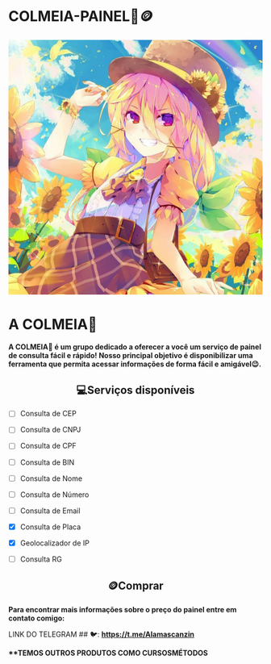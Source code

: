 #   COLMEIA-PAINEL🌻🪙

![Descrição da Imagem](6d0f30ed15f74a62ed7bad5b50a8c59a.jpg)

<h1><b>A COLMEIA🌻</b></h1>

<p><b>A COLMEIA🌻 é um grupo dedicado a oferecer a você um serviço de painel de consulta fácil e rápido! Nosso principal objetivo é disponibilizar uma ferramenta que permita acessar informações de forma fácil e amigável😉.</b></p>

<h2 align="center">💻Serviços disponíveis</h2>

- [ ] Consulta de CEP

- [ ] Consulta de CNPJ

- [ ] Consulta de CPF

- [ ] Consulta de BIN

- [ ] Consulta de Nome

- [ ] Consulta de Número

- [ ] Consulta de Email

- [x] Consulta de Placa

- [x] Geolocalizador de IP

- [ ] Consulta RG

<h2 align="center">🪙Comprar</h2>

<p><b>Para encontrar mais informações sobre o preço do painel entre em contato comigo:</b></p>

LINK DO TELEGRAM ## 🐦: 
**https://t.me/Alamascanzin**

<p><b>**TEMOS OUTROS PRODUTOS COMO CURSOSMÉTODOS</b></p>












